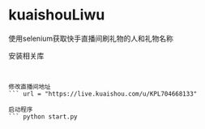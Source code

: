 # kuaishouLiwu
使用selenium获取快手直播间刷礼物的人和礼物名称




安装相关库
``` conda install requests selenium


修改直播间地址
``` url = "https://live.kuaishou.com/u/KPL704668133"

启动程序
``` python start.py
